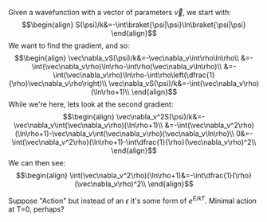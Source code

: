 Given a wavefunction with a vector of parameters $\vec{v}$, we start with:
$$\begin{align}
S(\psi)/k&=-\int\braket{\psi|\psi}\ln\braket{\psi|\psi}
\end{align}$$
We want to find the gradient, and so:
$$\begin{align}
\vec\nabla_vS(\psi)/k&=-\vec\nabla_v\int\rho\ln\rho\\
&=-\int(\vec\nabla_v\rho)\ln\rho-\int\rho(\vec\nabla_v\ln\rho)\\
&=-\int(\vec\nabla_v\rho)\ln\rho-\int\rho\left(\dfrac{1}{\rho}\vec\nabla_v\rho\right)\\
\vec\nabla_vS(\psi)/k&=-\int(\vec\nabla_v\rho)(\ln\rho+1)\\
\end{align}$$
While we're here, lets look at the second gradient:
$$\begin{align}
\vec\nabla_v^2S(\psi)/k&=-\vec\nabla_v\int(\vec\nabla_v\rho)(\ln\rho+1)\\
&=-\int(\vec\nabla_v^2\rho)(\ln\rho+1)-\vec\nabla_v\int(\vec\nabla_v\rho)(\vec\nabla_v\ln\rho)\\
0&=-\int(\vec\nabla_v^2\rho)(\ln\rho+1)-\int\dfrac{1}{\rho}(\vec\nabla_v\rho)^2\\
\end{align}$$
We can then see:
$$\begin{align}
\int(\vec\nabla_v^2\rho)(\ln\rho+1)&=-\int\dfrac{1}{\rho}(\vec\nabla_v\rho)^2\\
\end{align}$$





Suppose "Action" but instead of an $\epsilon$ it's some form of $e^{E/kT}$.
Minimal action at T=0, perhaps?
